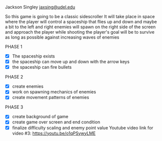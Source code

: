 Jackson Singley
jaxsing@udel.edu

So this game is going to be a classic sidescroller
It will take place in space where the player will control a spaceship
that flies up and down and maybe a bit to the left and right
enemies will spawn on the right side of the screen and approach the player while shooting
the player's goal will be to survive as long as possible against increasing waves of enemies

PHASE 1

- [x] The spaceship exists
- [x] the spaceship can move up and down with the arrow keys
- [x] the spaceship can fire bullets

PHASE 2

- [x] create enemies
- [x] work on spawning mechanics of enemies
- [x] create movement patterns of enemies

PHASE 3
- [x] create background of game
- [x] create game over screen and end condition
- [x] finalize difficulty scaling and enemy point value
Youtube video link for video #3: https://youtu.be/o1qPSywyLME